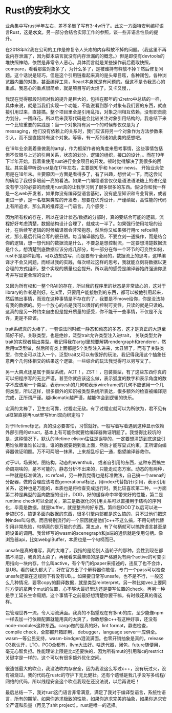 # Rust的安利水文

业余集中写rust半年左右，差不多删了写有3-4w行了。此文一方面特安利编程语言Rust，这是**水文**。另一部分会结合实际工作的参照，谈一些非语言性质的提升。

在2018年h2我在公司的工作是修复令人头疼的内存释放不掉的问题。（我这里不再说内存泄漏了，因为脚本语言就没有内存泄漏的的概念。）但是即便有devtools的堆快照神助，依然是非常令人恶心。具体而言就是某些操作前后截取快照，compare，看看那些对象多了，为什么多了，是被谁持有释放不掉？然后修复问题。这个话说是轻巧，但是这个引用链看起来真的是头晕目眩，各种闭包，各种浏览器内置的对象，甚至编译工具，React本身就是有问题的。但这不是令我恶心的重点。我恶心的重点很简单，就是项目写的太烂了。又卡又慢，，

我现在觉得那段时间对我的提升是巨大的，包括在那年的h2retro中总结的一样，具体来说，就是当我们实现一个功能，不能说看到那个对象有我们要的东西，就直接引用过来，直接搞。整个项目里全是引用乱指，对象之间相互依赖，没有职责能力划分，一团麻花。所以后来我写代码是会比较关注对象引用结构的。我总结下来一个比较重要的实践是：当一个对象持有另一个的时候却仅仅是为了messaging，他们没有依赖上的关系时，我们应该将另一个对象作为方法参数来引入，而不是直接持有这个对象。等等，有一系列诸如此类的感想吧。

在19年业余我着重做我的artgl，作为框架作者的角度来思考事情，这些事情包括但不仅限与上述的引用关系，状态的划分，逻辑的组织，接口的设计，。而在19年下半年开始，我着重使用rust进行业余项目的开发。顿时觉得解决了我很多的困扰。其实最早听说rust是在17年左右，主要是知乎和 hacker news。 开始业余使用是在18年末。主要原因一方面是看得多了，有了兴趣，想尝试一下。而这尝试的确给了我很多眼前一亮的看法。如果一门编程语言仅仅是语法语法糖上的进化是没有学习的必要的而使用rust真的让我学习到了很多很多的东西。假设你和我一样是一名web开发者，如果你没有编译型语言基础，没有底层知识和专业背景，或者更进一步，是一名框架类库的开发者，想要在优秀设计，严谨缜密，高性能的代码上有所追求，那么真的推荐这一门语言。几个感受：

因为所有权的存在，所以在设计状态/数据的分部时，真的要结合可能的逻辑，流程好好考虑清楚，数据结构设计合理了，就成功一半了。如果强行使用垃圾的设计，在后续写逻辑的时候编译器会非常抱怨，然后你又如果强行用rc refcell绕过，那么最后代码会写的很丑陋。每当编译器抱怨，不要立刻一通操作，而是结合你的逻辑，想一想代码的数据流是什么，不要总是想控制流，一定要想清楚数据流是什么，想清楚到底数据应该分成几部分，每一部分在每一个环节的可变性如何，rust不是那种铅笔，可以边想边写，而是要有个全局的，数据流上的思考，这样编译才不会又问题，而经过我的实践，每次经过这样的思考，我就能立刻将数据以更合理的方式组织，整个实现的质量也会提升。所以我的感受是编译器始终强迫你思考并写出更合理的设计。

又因为所有权和一整个RAII的存在，所以我的程序里的状态是非常放心的，这对于library的作者是利好。在js里，只要用户能接触到的东西，都可以被他引用起来，然后搞出事情，而现在这种事情是不存在的了，我要是不move给你，你是没法持有我的数据的。另一个放心的点是我可以很好的控制可变性，只读的就是只读的。这真的是另一种约束自由但是提升质量的感受，你不能干一些事情，不仅是不允许，更是不应该。

trait系统真的太棒了，一套语法同时统一静态和动态的多态，这才是真正的大道至简好不好。关联类型，也是绝妙，泛型trait允许类型注入进trait， 关联类型允许trait的实现者输出类型。我记得我在artgl里想要解耦rendergraph和renderer，然后用ts泛型做，然后所有类上面都是5个类型注入进来，太丑陋了，而有了关联类型，你完全可以注入一个。泛型trait又可以有很好的玩法，我记得我用这个抽象任意两个几何体相交的结果这个逻辑。一些综合的玩法我觉得可以另写文了。

另一大爽点还是属于类型系统，ADT！，ZST！，包装类型，有了这些东西你真的可以把程序写的无比严谨，甚至你就应该这么做，表示弧度的数字和表示角度的数字不应该用一个类型，表示mesh的几何和表示wireframe的几何不应该用一个几何类型，所以这样，很多额外的知识被类型系统所表达，很多额外的检查被编译期完成，正所谓严谨。越idiomatic越严谨，越能体会到逻辑的快乐。

宏真的太棒了，卫生宏可靠，过程宏无敌。有了过程宏就可以为所欲为，君不见有ui框架直接再rust里写html双向绑定吗？

对于lifetime标记，真的没必要害怕，习惯就好。一般写着写着遇到这种显示依赖外部引用的struct，基本上有可能你就要给编译器做证明题了。我觉得比较坑的是，这种情况下，默认的lifetime elision往往是误导的，一定要想清楚到底这些引用谁依赖谁谁长过谁，谁的数据要跑到谁上面，然后才能写显式约束，正所谓向编译器做证明题。万不可两眼一抹黑，上来胡乱标记一通，指望编译器救你。

对于UI，场景树，图结构，动态的eventhub， 或者自引用的东西，这种东西搞生命周期啥的，是不可能的，静态分析不出来的，只能走动态方案。动态的有两种，一种就是标准做法，rc refcell，另一种我觉得也是标准做法，自己搞一个arena的分配器，做的合理应该考虑generational标记，用index代替指针/引用，表示引用关系，这种也是万能的，本质也是将检查变成运行时。我比较喜欢第二种，一方面第二种是典型的面向数据的设计，DOD，好的缓存命中率带来好的性能，第二是runtime check可以全局关，第三是数据化的引用关系可以直接用于结构的序列化，毕竟是数据，就是buffer，就是整齐的好东西。第四是DOD了以后可以进一步搞ECS，搞更多面向数据的东西，很多引擎内部都是这么搞的，只不过他们把这种index叫句柄。而且特别流行的一个原因就是他们c++不这么搞，不用句柄代替引用非常危险，句柄真的是万能的东西。第五点，有了句柄就可以搞跨语言甚至是跨设备的调用。我曾经写的wasm的scenegraph和js端的通信就是使用句柄。像浏览器api，比如webglBuffer，本质也是一个句柄而已。

unsafe是真的难写，真的太难了，我指的是给别人造轮子的那种。变性到现在都搞不清楚，我真的太菜了。再我看来最麻烦的是要严格避免有两个active的可变引用指向一块内存，什么叫active，有个专门的paper来描述的，违反了也不会炸，是UB。看的我头都大了，好在官方出了个解释器你敢信，专门一个pass可以检查unsafe逻辑在这规则下有没有UB。。如果要日常写unsafe，也不是不行，一般这么几种情况，要零copy的翻译数据，就是类型reinterpret。另一种比如vec上要同时方便的拿两个mut的位置，心不够大最好里边还是要写位置的check。再另一种是手工延长生命周期，这个事情干之前最好想清楚你要干嘛，有时候还真的得这样。

包管理世界一流，令人泪流满面。我真的不指望现在有多nb的库，至少能像npm一样去加一行依赖配置就能用真的太爽了，你敢想象c++有这种好事，还没有node-modules这种东西。cargo做的是真的好。lint format，静态检查，compile check，全部都开箱即用， debugger，language server一应俱全。wasm一等公民支持，wasm-bindgen泪流满面。也零开销抽象是真的，release O3默认开，LTO，PGO全都有，llvm大法好。啥迭代器，闭包，future随便用，毫无心智负担。性能理论上限是比c还要快的，因为所有mut的引用和c的restrict关键字是一样的，这个可以有很多额外优化空间。

很遗憾最大的吹点，我没法吹内存安全，因为我没这么写过c++，没有玩过火，没有被烧过。我的代码在rustc的守护下无比健壮。还有个遗憾是我几乎没写多线程/网络的代码，所以线程安全这个吹点我现在还没法说，以后再说吧！

最后总结一下，我对rust这门语言非常满意，满足了我对于编译型语言，系统性语言，所有的期望。如果你追求极致的性能，如果你追求完美的抽象，如果你追求安全严谨和质量（再见了shit project）。rust是唯一的选择。
